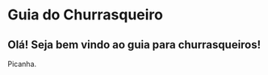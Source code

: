 <h1>Guia do Churrasqueiro</h1>
<h2>Olá! Seja bem vindo ao guia para churrasqueiros!</h2>
</h3>Picanha.</h3>
